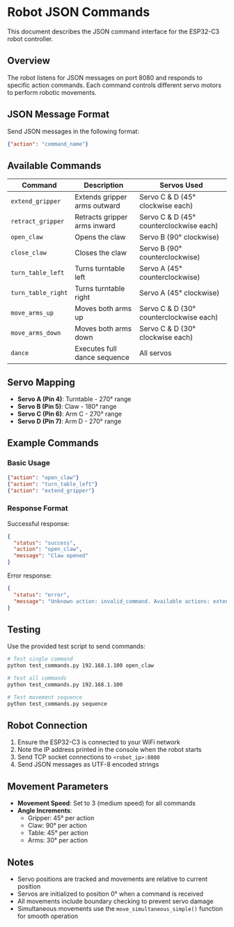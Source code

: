 # Robot JSON Commands

This document describes the JSON command interface for the ESP32-C3 robot controller.

## Overview

The robot listens for JSON messages on port 8080 and responds to specific action commands. Each command controls different servo motors to perform robotic movements.

## JSON Message Format

Send JSON messages in the following format:
```json
{"action": "command_name"}
```

## Available Commands

| Command | Description | Servos Used |
|---------|-------------|-------------|
| `extend_gripper` | Extends gripper arms outward | Servo C & D (45° clockwise each) |
| `retract_gripper` | Retracts gripper arms inward | Servo C & D (45° counterclockwise each) |
| `open_claw` | Opens the claw | Servo B (90° clockwise) |
| `close_claw` | Closes the claw | Servo B (90° counterclockwise) |
| `turn_table_left` | Turns turntable left | Servo A (45° counterclockwise) |
| `turn_table_right` | Turns turntable right | Servo A (45° clockwise) |
| `move_arms_up` | Moves both arms up | Servo C & D (30° counterclockwise each) |
| `move_arms_down` | Moves both arms down | Servo C & D (30° clockwise each) |
| `dance` | Executes full dance sequence | All servos |

## Servo Mapping

- **Servo A (Pin 4)**: Turntable - 270° range
- **Servo B (Pin 5)**: Claw - 180° range  
- **Servo C (Pin 6)**: Arm C - 270° range
- **Servo D (Pin 7)**: Arm D - 270° range

## Example Commands

### Basic Usage
```json
{"action": "open_claw"}
{"action": "turn_table_left"}
{"action": "extend_gripper"}
```

### Response Format
Successful response:
```json
{
  "status": "success",
  "action": "open_claw", 
  "message": "Claw opened"
}
```

Error response:
```json
{
  "status": "error",
  "message": "Unknown action: invalid_command. Available actions: extend_gripper, retract_gripper, open_claw, close_claw, turn_table_left, turn_table_right, move_arms_up, move_arms_down, dance"
}
```

## Testing

Use the provided test script to send commands:

```bash
# Test single command
python test_commands.py 192.168.1.100 open_claw

# Test all commands
python test_commands.py 192.168.1.100

# Test movement sequence
python test_commands.py sequence
```

## Robot Connection

1. Ensure the ESP32-C3 is connected to your WiFi network
2. Note the IP address printed in the console when the robot starts
3. Send TCP socket connections to `<robot_ip>:8080`
4. Send JSON messages as UTF-8 encoded strings

## Movement Parameters

- **Movement Speed**: Set to 3 (medium speed) for all commands
- **Angle Increments**: 
  - Gripper: 45° per action
  - Claw: 90° per action  
  - Table: 45° per action
  - Arms: 30° per action

## Notes

- Servo positions are tracked and movements are relative to current position
- Servos are initialized to position 0° when a command is received
- All movements include boundary checking to prevent servo damage
- Simultaneous movements use the `move_simultaneous_simple()` function for smooth operation
